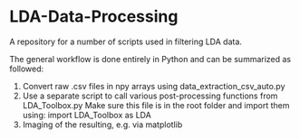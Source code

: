 # LDA-Data-Processing

A repository for a number of scripts used in filtering LDA data.

The general workflow is done entirely in Python and can be summarized as followed:

1. Convert raw .csv files in npy arrays using data_extraction_csv_auto.py
2. Use a separate script to call various post-processing functions from LDA_Toolbox.py
   Make sure this file is in the root folder and import them using: import LDA_Toolbox as LDA
3. Imaging of the resulting, e.g. via matplotlib
